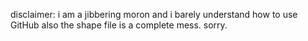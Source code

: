 disclaimer: i am a jibbering moron and i barely understand how to use GitHub
also the shape file is a complete mess. sorry.

